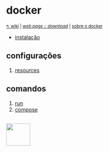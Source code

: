 # docker

<sub>[:arrow_upper_left: wiki](../../../README.md) | [*web page :: download*](https://www.docker.com/) | [sobre o docker](about.md) <sub> 

- [instalação](install.md)

## configurações

1. [resources](config/resources.md)

## comandos

1. [run](run.md)
100. [compose](compose.md)


<sup></sub>
---

<image src="../../../imgs/docker-ico.png" height="60" width="65"/>

